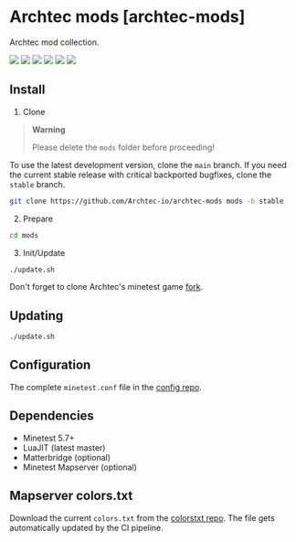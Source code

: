 # Archtec mods [archtec-mods]

Archtec mod collection.

![](https://img.shields.io/github/v/release/Archtec-io/archtec-mods)
![](https://img.shields.io/github/actions/workflow/status/Archtec-io/archtec-infra/merge-forks.yml?label=fork%20merger)
![](https://img.shields.io/github/actions/workflow/status/Archtec-io/archtec-infra/gitlab-mirror.yml?label=gitlab%20mirror)
![](https://img.shields.io/github/issues/Archtec-io/bugtracker)
![](https://img.shields.io/github/license/Archtec-io/archtec-mods)
![](https://img.shields.io/discord/886025453150801930?label=discord)


## Install

1. Clone

> **Warning**
>
> Please delete the `mods` folder before proceeding!

To use the latest development version, clone the `main` branch.
If you need the current stable release with critical backported bugfixes, clone the `stable` branch.

```bash
git clone https://github.com/Archtec-io/archtec-mods mods -b stable
```

2. Prepare

```bash
cd mods
```

3. Init/Update

```bash
./update.sh
```

Don't forget to clone Archtec's minetest game [fork](https://github.com/Archtec-io/minetest_game).

## Updating

```bash
./update.sh
```

## Configuration

The complete `minetest.conf` file in the [config repo](https://github.com/Archtec-io/config/blob/main/minetest.conf).

## Dependencies
- Minetest 5.7+
- LuaJIT (latest master)
- Matterbridge (optional)
- Minetest Mapserver (optional)

## Mapserver colors.txt
Download the current `colors.txt` from the [colorstxt repo](https://github.com/Archtec-io/colorstxt). The file gets automatically updated by the CI pipeline.
